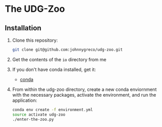 # The UDG-Zoo

## Installation

1. Clone this repository:
	
	```sh
	git clone git@github.com:johnnygreco/udg-zoo.git
	```

2. Get the contents of the `io` directory from me

3. If you don't have conda installed, get it:
	* [conda](https://conda.io/miniconda.html)
	
4. From within the udg-zoo directory, create a new conda enviornment with the necessary packages, activate the environment, and run the application: 

	```sh
	conda env create -f environment.yml
	source activate udg-zoo
	./enter-the-zoo.py
	```
